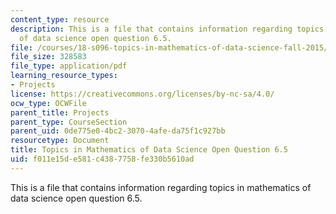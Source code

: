 ```yaml
---
content_type: resource
description: This is a file that contains information regarding topics in mathematics
  of data science open question 6.5.
file: /courses/18-s096-topics-in-mathematics-of-data-science-fall-2015/f011e15de581c4387758fe330b5610ad_MIT18_S096F15_Open6.5.pdf
file_size: 328583
file_type: application/pdf
learning_resource_types:
- Projects
license: https://creativecommons.org/licenses/by-nc-sa/4.0/
ocw_type: OCWFile
parent_title: Projects
parent_type: CourseSection
parent_uid: 0de775e0-4bc2-3070-4afe-da75f1c927bb
resourcetype: Document
title: Topics in Mathematics of Data Science Open Question 6.5
uid: f011e15d-e581-c438-7758-fe330b5610ad
---
```

This is a file that contains information regarding topics in mathematics of data science open question 6.5.